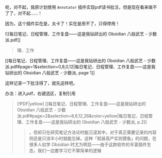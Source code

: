 呃，对不起，我原计划使用 `Annotator` 插件实现pdf读书批注，但是现在看来做不了了，对不起……！

因为，这个插件实在是，太卡了！实在是用不了，只得停用！


![[每日笔记、日程管理、工作复盘——这是我钻研出的 Obsidian 八般武艺 - 少数派.pdf]]


> 理、工作

[[每日笔记、日程管理、工作复盘——这是我钻研出的 Obsidian 八般武艺 - 少数派.pdf#page=1&selection=0,8,0,12|每日笔记、日程管理、工作复盘——这是我钻研出的 Obsidian 八般武艺 - 少数派, page 1]]

这样记录一下批注得了，就先这样吧。

办法：进入pdf，右键选区，复制引用





> [!PDF|yellow] [[每日笔记、日程管理、工作复盘——这是我钻研出的 Obsidian 八般武艺 - 少数派.pdf#page=2&selection=8,6,12,26&color=yellow|每日笔记、日程管理、工作复盘——这是我钻研出的 Obsidian 八般武艺 - 少数派, p.2]]
> > ，但却只在研究笔记方法论时能沉浸其中，对于真正需要记录的内容则还是只消半小时就能忘掉。这种「假装高产实则摸鱼」的问题，在很多人初学 Obsidian 时尤为明显——由于这款软件的丰富插件生态，我们一边要学习它不算简单的逻辑
> 
> 
